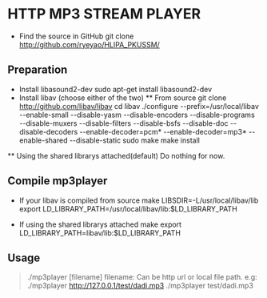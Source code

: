 HTTP MP3 STREAM PLAYER
======================
* Find the source in GitHub
    git clone http://github.com/ryeyao/HLIPA_PKUSSM/

Preparation
-----------
* Install libasound2-dev
    sudo apt-get install libasound2-dev
* Install libav (choose either of the two)
** From source
    git clone http://github.com/libav/libav
    cd libav
    ./configure --prefix=/usr/local/libav --enable-small --disable-yasm --disable-encoders --disable-programs --disable-muxers --disable-filters --disable-bsfs --disable-doc --disable-decoders --enable-decoder=pcm* --enable-decoder=mp3* --enable-shared --disable-static
    sudo make
    make install

** Using the shared librarys attached(default)
    Do nothing for now.

Compile mp3player
-----------------
* If your libav is compiled from source
    make LIBSDIR=-L/usr/local/libav/lib
    export LD_LIBRARY_PATH=/usr/local/libav/lib:$LD_LIBRARY_PATH

* If using the shared librarys attached
    make
    export LD_LIBRARY_PATH=libav/lib:$LD_LIBRARY_PATH

Usage
-----
> ./mp3player [filename]
> filename:
>    Can be http url or local file path.
>    e.g: ./mp3player http://127.0.0.1/test/dadi.mp3
>         ./mp3player test/dadi.mp3

